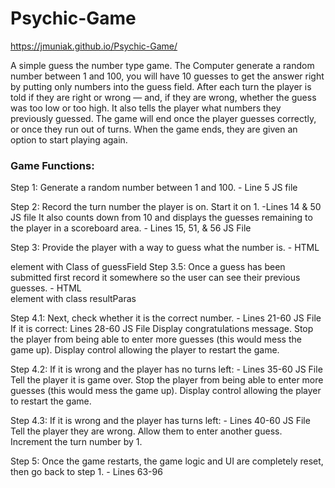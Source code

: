 # Psychic-Game
https://jmuniak.github.io/Psychic-Game/

A simple guess the number type game. The Computer generate a random number between 1 and 100, you will have 10 guesses to get the answer right by putting only numbers into the guess field.
After each turn the player is told if they are right or wrong — and, if they are wrong, whether the guess was too low or too high. It also tells the player what numbers they previously guessed. The game will end once the player guesses correctly, or once they run out of turns. When the game ends, they are given an option to start playing again.

### Game Functions:
Step 1:
Generate a random number between 1 and 100.  - Line 5 JS file

Step 2:
Record the turn number the player is on. Start it on 1. -Lines 14 & 50 JS file
    It also counts down from 10 and displays the guesses remaining to the player in a scoreboard area. - Lines 15, 51, & 56 JS File 
    
Step 3:
Provide the player with a way to guess what the number is. - HTML <form> element with Class of guessField
Step 3.5:
Once a guess has been submitted first record it somewhere so the user can see their previous guesses. - HTML <div> element with class resultParas

Step 4.1:
Next, check whether it is the correct number. - Lines 21-60 JS File
If it is correct: Lines 28-60 JS File
    Display congratulations message.
    Stop the player from being able to enter more guesses (this would mess the game up).
    Display control allowing the player to restart the game.
    
Step 4.2:
If it is wrong and the player has no turns left: - Lines 35-60 JS File
Tell the player it is game over.
Stop the player from being able to enter more guesses (this would mess the game up).
Display control allowing the player to restart the game.

Step 4.3:
If it is wrong and the player has turns left: - Lines 40-60 JS File
    Tell the player they are wrong.
    Allow them to enter another guess.
    Increment the turn number by 1.

Step 5:
Once the game restarts, the game logic and UI are completely reset, then go back to step 1. - Lines 63-96

<!--//From a template I found online//-->
<!--## Getting Started-->
<!---->
<!--These instructions will get you a copy of the project up and running on your local machine for development and testing purposes. See deployment for notes on how to deploy the project on a live system.-->
<!---->
<!--### Prerequisites-->
<!---->
<!--What things you need to install the software and how to install them-->
<!---->
<!--```-->
<!--Give examples-->
<!--```-->
<!---->
<!--### Installing-->
<!---->
<!--A step by step series of examples that tell you how to get a development env running-->
<!---->
<!--Say what the step will be-->
<!---->
<!---->
<!--## Deployment-->
<!---->
<!--Add additional notes about how to deploy this on a live system-->
<!---->
<!--## Built With-->
<!---->
<!--* VSCode -->
<!---->
